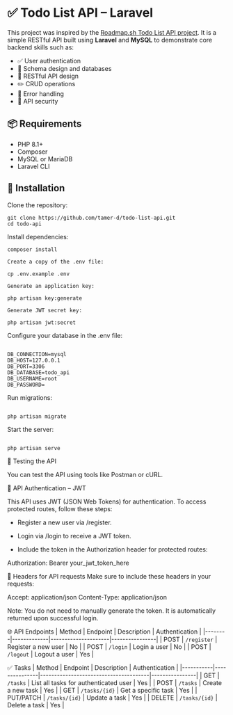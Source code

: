 # ✅ Todo List API – Laravel

This project was inspired by the [Roadmap.sh Todo List API project](https://roadmap.sh/projects/todo-list-api).
It is a simple RESTful API built using **Laravel** and **MySQL** to demonstrate core backend skills such as:

-   ✅ User authentication
-   🧩 Schema design and databases
-   🔄 RESTful API design
-   ✏️ CRUD operations
-   🚧 Error handling
-   🔐 API security

## 📦 Requirements

-   PHP 8.1+
-   Composer
-   MySQL or MariaDB
-   Laravel CLI

## 🚀 Installation

Clone the repository:

```
git clone https://github.com/tamer-d/todo-list-api.git
cd todo-api

```

Install dependencies:

```
composer install

Create a copy of the .env file:

cp .env.example .env

Generate an application key:

php artisan key:generate

Generate JWT secret key:

php artisan jwt:secret

```

Configure your database in the .env file:

```

DB_CONNECTION=mysql
DB_HOST=127.0.0.1
DB_PORT=3306
DB_DATABASE=todo_api
DB_USERNAME=root
DB_PASSWORD=

```

Run migrations:

```

php artisan migrate

```

Start the server:

```

php artisan serve

```

🧪 Testing the API

You can test the API using tools like Postman or cURL.

🔐 API Authentication – JWT

This API uses JWT (JSON Web Tokens) for authentication. To access protected routes, follow these steps:

-   Register a new user via /register.

-   Login via /login to receive a JWT token.

-   Include the token in the Authorization header for protected routes:

Authorization: Bearer your_jwt_token_here

📎 Headers for API requests
Make sure to include these headers in your requests:

Accept: application/json
Content-Type: application/json

Note: You do not need to manually generate the token. It is automatically returned upon successful login.

🌐 API Endpoints
| Method | Endpoint | Description | Authentication |
|--------|-------------|---------------------|----------------|
| POST | `/register` | Register a new user | No |
| POST | `/login` | Login a user | No |
| POST | `/logout` | Logout a user | Yes |

✅ Tasks
| Method | Endpoint | Description | Authentication |
|-----------|---------------|---------------------------------------|----------------|
| GET | `/tasks` | List all tasks for authenticated user | Yes |
| POST | `/tasks` | Create a new task | Yes |
| GET | `/tasks/{id}` | Get a specific task | Yes |
| PUT/PATCH | `/tasks/{id}` | Update a task | Yes |
| DELETE | `/tasks/{id}` | Delete a task | Yes |
